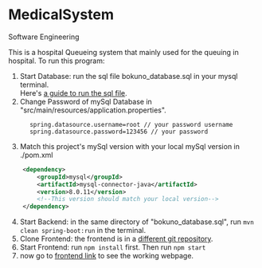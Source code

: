 # MedicalSystem
Software Engineering

This is a hospital Queueing system that mainly used for the queuing in hospital.
To run this program:
1. Start Database: run the sql file bokuno_database.sql in your mysql terminal.   
   Here's [a guide to run the sql file](https://sebhastian.com/mysql-running-sql-file/).
2. Change Password of mySql Database in "src/main/resources/application.properties".

```properties
      spring.datasource.username=root // your password username  
      spring.datasource.password=123456 // your password
```


3. Match this project's mySql version with your local mySql version in ./pom.xml

```xml
   	<dependency>
   		<groupId>mysql</groupId>
   		<artifactId>mysql-connector-java</artifactId>
   		<version>8.0.11</version>
   		<!--This version should match your local version-->
   	</dependency>
```



4. Start Backend: in the same directory of "bokuno_database.sql", run `mvn clean spring-boot:run` in the terminal.
5. Clone Frontend: the frontend is in a [different git repository](https://github.com/albertosarus23/my-app2).
6. Start Frontend: run `npm install` first. Then run `npm start`
7. now go to [frontend link](http://localhost:3000/) to see the working webpage.
